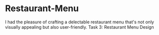 # Restaurant-Menu
I had the pleasure of crafting a delectable restaurant menu that's not only visually appealing but also user-friendly.   Task 3: Restaurant Menu Design
